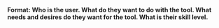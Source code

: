 **Format: Who is the user.  What do they want to do with the tool.  What needs and desires do they want for the tool.  What is their skill level.**

